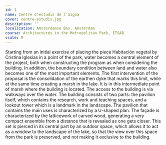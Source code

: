 ```yaml
---
id: 1
name: Centre d'estudis de l'aigua
cover: centre-estudis.jpg
description: ''
localization: Amsterdamse Bos, Amsterdam
course: Architectures in the Metropolitan Park, ETSAB
scale: M
---
```


Starting from an initial exercise of placing the piece Habitación vegetal by Cristina Iglesias in a point of the park, water becomes a central element of the project, both when constructing the program as when considering the building. In addition, the boundary condition between land and water also becomes one of the most important elements.
The first intervention of the proposal is the consolidation of the earthen dyke that marks this limit, while at the same time creating a marsh in the lake. It is in this intermediate point of marsh where the building is located.
The access to the building is via walkways over the water. The building consists of two parts: the pavilion itself, which contains the research, work and teaching spaces, and a lookout tower which is a landmark in the landscape.
The pavilion that contains the main uses is characterized by a U-shaped plan. The façade is characterized by the latticework of carved wood, generating a very compact ensemble from a distance that is revealed as one gets closer. This set is pierced in its central part by an outdoor space, which allows it to act as a window to the landscape of the lake, so that the view over this space from the park is preserved, and not making it exclusive to the building.

